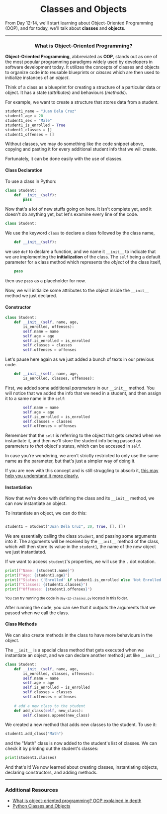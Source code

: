 <h1 align="center">Classes and Objects</h1>

From Day 12-14, we'll start learning about Object-Oriented Programming (OOP), and for today, we'll talk about **classes** and **objects**.

---

<h3 align='center'>What is Object-Oriented Programming?</h3>

**Object-Oriented Programming**, abbreviated as **OOP**, stands out as one of the most popular programming paradigms widely used by developers in software development today. It utilizes the concepts of classes and objects to organize code into reusable blueprints or *classes* which are then used to initialize instances of an *object*.

Think of a class as a blueprint for creating a structure of a particular data or object. It has a state (*attributes*) and behaviours (*methods*).

For example, we want to create a structure that stores data from a student. 

```python
student1_name = "Juan Dela Cruz"
student1_age = 20
student1_sex = "Male"
student1_is_enrolled = True
student1_classes = []
student1_offenses = []
```

Without classes, we may do something like the code snippet above, copying and pasting it for every additional student info that we will create.

Fortunately, it can be done easily with the use of classes.

#### Class Declaration

To use a class in Python:

```python
class Student:
    def __init__(self):
        pass    
```

Now that's a lot of new stuffs going on here. It isn't complete yet, and it doesn't do anything yet, but let's examine every line of the code.

```python
class Student:
```

We use the keyword `class` to declare a class followed by the class name,

```python
    def __init__(self):
```

we use `def` to declare a function, and we name it `__init__` to indicate that we are implementing the **initialization** of the class. The `self` being a default parameter for a class method which represents the *object* of the class itself,

```python
    pass
```

then use `pass` as a placeholder for now.

Now, we will initialize some attributes to the object inside the `__init__` method we just declared.

#### Constructor

```python
class Student:
    def __init__(self, name, age, 
        is_enrolled, offenses):
        self.name = name
        self.age = age
        self.is_enrolled = is_enrolled
        self.classes = classes
        self.offenses = offenses
```

Let's pause here again as we just added a bunch of texts in our previous code.

```python
    def __init__(self, name, age, 
        is_enrolled, classes, offenses):
```

First, we added some additional *parameters* in our `__init__` method. You will notice that we added the info that we need in a student, and then assign it to a same name in the `self`:

```python
        self.name = name
        self.age = age
        self.is_enrolled = is_enrolled
        self.classes = classes
        self.offenses = offenses
```

Remember that the `self` is referring to the object that gets created when we instantiate it, and then we'll store the student info being passed as parameters to *that* object's states, which can be accessed in `self`. 

In case you're wondering, we aren't strictly restricted to only use the same name as the parameter, but that's just a simpler way of doing it.

If you are new with this concept and is still struggling to absorb it, [this may help you understand it more clearly.](https://www.mygreatlearning.com/blog/python-init/#:~:text=The%20python%20__init__,object%20of%20the%20class%20itself.) 

#### Instantiation

Now that we're done with defining the class and its `__init__` method, we can now instantiate an object.

To instantiate an object, we can do this:

```python

student1 = Student("Juan Dela Cruz", 20, True, [], [])
```
We are essentially calling the class `Student`, and passing some arguments into it. The arguments will be received by the `__init__` method of the class, which will then store its value in the `student1`, the name of the new object we just instantiated.

If we want to access `student1`'s properties, we will use the `.` dot notation.

```python
print(f"Name: {student1.name}")
print(f"Age: {student1.age}")
print(f"Status: {'Enrolled' if student1.is_enrolled else 'Not Enrolled Yet'}")
print(f"Classes: {student1.classes}")
print(f"Offenses: {student1.offenses}")
```

<sup>You can try running the code in `day-12-classes.py` located in this folder.</sup>

After running the code, you can see that it outputs the arguments that we passed when we call the class.

#### Class Methods

We can also create methods in the class to have more behaviours in the object.

The `__init__` is a special class method that gets executed when we instantiate an object, and we can declare another method just like `__init__`:

```python
class Student:
    def __init__(self, name, age, 
        is_enrolled, classes, offenses):
        self.name = name
        self.age = age
        self.is_enrolled = is_enrolled
        self.classes = classes
        self.offenses = offenses
    
    # add a new class to the student
    def add_class(self, new_class):
        self.classes.append(new_class)
```
We created a new method that adds new classes to the student. To use it:

```python
student1.add_class("Math")
```

and the "Math" class is now added to the student's list of classes. We can check it by printing out the student's classes:

```python
print(student1.classes)
```

And that's it! We now learned about creating classes, instantiating objects, declaring constructors, and adding methods.

---

### Additional Resources

- [What is object-oriented programming? OOP explained in depth](https://www.educative.io/blog/object-oriented-programming)
- [Python Classes and Objects](https://www.w3schools.com/python/python_classes.asp)
